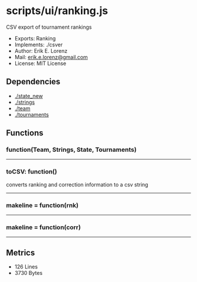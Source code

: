 # scripts/ui/ranking.js


CSV export of tournament rankings

* Exports: Ranking
* Implements: ./csver
* Author: Erik E. Lorenz 
* Mail: <erik.e.lorenz@gmail.com>
* License: MIT License


## Dependencies

* <a href="./state_new.html">./state_new</a>
* <a href="./strings.html">./strings</a>
* <a href="./team.html">./team</a>
* <a href="./tournaments.html">./tournaments</a>

## Functions

###     function(Team, Strings, State, Tournaments)

---

###         toCSV: function()
converts ranking and correction information to a csv string

---


###             makeline = function(rnk)

---

###               makeline = function(corr)

---

## Metrics

* 126 Lines
* 3730 Bytes

